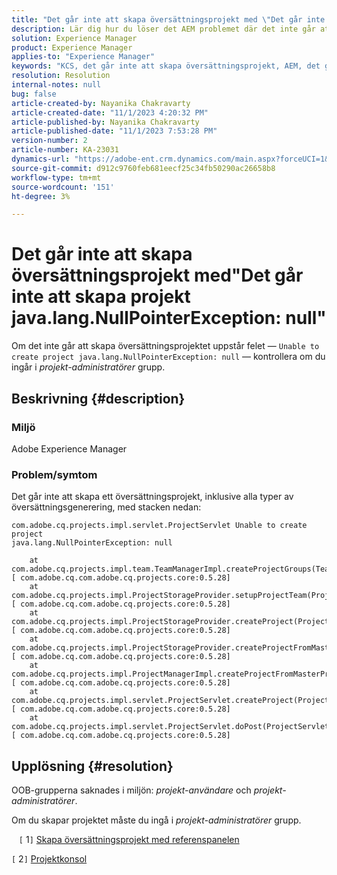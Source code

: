 ```yaml
---
title: "Det går inte att skapa översättningsprojekt med \"Det går inte att skapa projekt java.lang.NullPointerException: null\""
description: Lär dig hur du löser det AEM problemet där det inte går att skapa översättningsprojekt. OOB-grupper hittades som saknas.
solution: Experience Manager
product: Experience Manager
applies-to: "Experience Manager"
keywords: "KCS, det går inte att skapa översättningsprojekt, AEM, det går inte att skapa projekt, java.lang.NullPointerException"
resolution: Resolution
internal-notes: null
bug: false
article-created-by: Nayanika Chakravarty
article-created-date: "11/1/2023 4:20:32 PM"
article-published-by: Nayanika Chakravarty
article-published-date: "11/1/2023 7:53:28 PM"
version-number: 2
article-number: KA-23031
dynamics-url: "https://adobe-ent.crm.dynamics.com/main.aspx?forceUCI=1&pagetype=entityrecord&etn=knowledgearticle&id=8d39a28e-d278-ee11-8179-6045bd0065f9"
source-git-commit: d912c9760feb681eecf25c34fb50290ac26658b8
workflow-type: tm+mt
source-wordcount: '151'
ht-degree: 3%

---
```


# Det går inte att skapa översättningsprojekt med&quot;Det går inte att skapa projekt java.lang.NullPointerException: null&quot;


Om det inte går att skapa översättningsprojektet uppstår felet — `Unable to create project java.lang.NullPointerException: null` — kontrollera om du ingår i *projekt-administratörer* grupp.

## Beskrivning {#description}


### Miljö

Adobe Experience Manager

### Problem/symtom

Det går inte att skapa ett översättningsprojekt, inklusive alla typer av översättningsgenerering, med stacken nedan:


```
com.adobe.cq.projects.impl.servlet.ProjectServlet Unable to create project
java.lang.NullPointerException: null

    at com.adobe.cq.projects.impl.team.TeamManagerImpl.createProjectGroups(TeamManagerImpl.java:346) [ com.adobe.cq.com.adobe.cq.projects.core:0.5.28] 
    at com.adobe.cq.projects.impl.ProjectStorageProvider.setupProjectTeam(ProjectStorageProvider.java:691) [ com.adobe.cq.com.adobe.cq.projects.core:0.5.28] 
    at com.adobe.cq.projects.impl.ProjectStorageProvider.createProject(ProjectStorageProvider.java:636) [ com.adobe.cq.com.adobe.cq.projects.core:0.5.28] 
    at com.adobe.cq.projects.impl.ProjectStorageProvider.createProjectFromMasterProject(ProjectStorageProvider.java:514) [ com.adobe.cq.com.adobe.cq.projects.core:0.5.28] 
    at com.adobe.cq.projects.impl.ProjectManagerImpl.createProjectFromMasterProject(ProjectManagerImpl.java:92) [ com.adobe.cq.com.adobe.cq.projects.core:0.5.28] 
    at com.adobe.cq.projects.impl.servlet.ProjectServlet.createProject(ProjectServlet.java:297) [ com.adobe.cq.com.adobe.cq.projects.core:0.5.28] 
    at com.adobe.cq.projects.impl.servlet.ProjectServlet.doPost(ProjectServlet.java:196) [ com.adobe.cq.com.adobe.cq.projects.core:0.5.28]
```



## Upplösning {#resolution}


OOB-grupperna saknades i miljön: *projekt-användare* och *projekt-administratörer*.

Om du skapar projektet måste du ingå i *projekt-administratörer* grupp.

&#x200B; &#x200B; &#x200B; &#x200B;`[` 1`]`  [Skapa översättningsprojekt med referenspanelen](https://experienceleague.adobe.com/docs/experience-manager-65/administering/introduction/tc-manage.html?lang=en#creating-translation-projects-using-the-references-panel)

`[` 2`]`  [Projektkonsol](https://experienceleague.adobe.com/docs/experience-manager-65/authoring/projects/projects.html?lang=en#projects-console)
